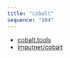 ```yaml
---
title: "cobalt"
sequence: "104"
---
```


- [cobalt.tools](https://cobalt.tools/)
- [imputnet/cobalt](https://github.com/imputnet/cobalt)
